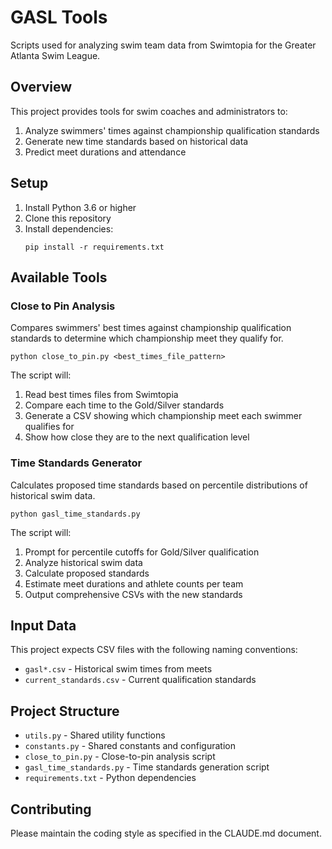 # GASL Tools

Scripts used for analyzing swim team data from Swimtopia for the Greater Atlanta Swim League.

## Overview

This project provides tools for swim coaches and administrators to:

1. Analyze swimmers' times against championship qualification standards
2. Generate new time standards based on historical data
3. Predict meet durations and attendance

## Setup

1. Install Python 3.6 or higher
2. Clone this repository
3. Install dependencies:
   ```
   pip install -r requirements.txt
   ```

## Available Tools

### Close to Pin Analysis

Compares swimmers' best times against championship qualification standards to determine which championship meet they qualify for.

```
python close_to_pin.py <best_times_file_pattern>
```

The script will:
1. Read best times files from Swimtopia
2. Compare each time to the Gold/Silver standards
3. Generate a CSV showing which championship meet each swimmer qualifies for
4. Show how close they are to the next qualification level

### Time Standards Generator

Calculates proposed time standards based on percentile distributions of historical swim data.

```
python gasl_time_standards.py
```

The script will:
1. Prompt for percentile cutoffs for Gold/Silver qualification
2. Analyze historical swim data
3. Calculate proposed standards 
4. Estimate meet durations and athlete counts per team
5. Output comprehensive CSVs with the new standards

## Input Data

This project expects CSV files with the following naming conventions:
- `gasl*.csv` - Historical swim times from meets
- `current_standards.csv` - Current qualification standards

## Project Structure

- `utils.py` - Shared utility functions
- `constants.py` - Shared constants and configuration
- `close_to_pin.py` - Close-to-pin analysis script
- `gasl_time_standards.py` - Time standards generation script
- `requirements.txt` - Python dependencies

## Contributing

Please maintain the coding style as specified in the CLAUDE.md document.